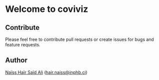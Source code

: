 # Welcome to coviviz

## Contribute
Please feel free to contribute pull requests or create issues for bugs and feature requests.

## Author
<a href="https://twitter.com/NaissHairOff">Naïss Haïr Saïd Ali</a>  (hair.naiss@inphb.ci)